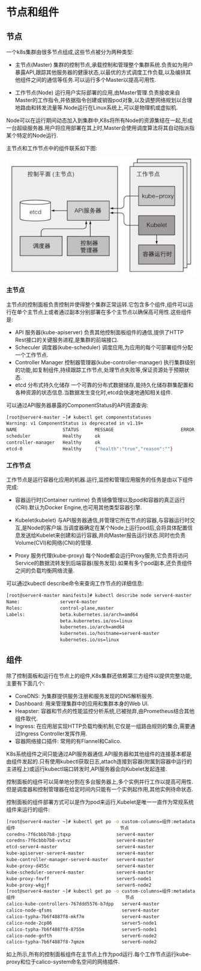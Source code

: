 # 节点和组件

## 节点

一个k8s集群由很多节点组成,这些节点被分为两种类型:

- 主节点(Master)
  集群的控制节点,承载控制和管理整个集群系统.负责如为用户暴露API,跟踪其他服务器的健康状态,以最优的方式调度工作负载,以及编排其他组件之间的通信等任务.可以运行多个Master以提高可用性.

- 工作节点(Node)
  运行用户实际部署的应用,由Master管理.负责接收来自Master的工作指令,并依据指令创建或销毁pod对象,以及调整网络规划以合理地路由和转发流量等.Node运行在Linux系统上,可以是物理机或虚拟机.

Node可以在运行期间动态加入到集群中,K8s将所有Node的资源集结在一起,形成一台超级服务器.用户将应用部署在其上时,Master会使用调度算法将其自动指派指某个特定的Node运行.

主节点和工作节点中的组件联系如下图:

![节点组件](img/节点组件.jpg)

### 主节点

主节点的控制面板负责控制并使得整个集群正常运转.它包含多个组件,组件可以运行在单个主节点上或者通过副本分别部署在多个主节点以确保高可用性.这些组件是:

- API 服务器(kube-apiserver)
  负责其他控制面板组件的通信,提供了HTTP Rest接口的关键服务进程,是集群的前端接口.
- Scheculer 调度器(kube-scheduler)
  调度应用,为应用的每个可部署组件分配一个工作节点.
- Controller Manager 控制器管理器(kube-controller-manager)
  执行集群级别的功能,如复制组件,持续跟踪工作节点,处理节点失败等,保证资源处于预期状态.
- etcd 分布式持久化储存
  一个可靠的分布式数据储存,能持久化储存群集配置和各种资源的状态信息.当数据发生变化时,etcd会快速地通知相关组件.

可以通过API服务器暴露的ComponentStatus的API资源查询:

```sh
[root@server4-master ~]# kubectl get componentstatuses
Warning: v1 ComponentStatus is deprecated in v1.19+
NAME                 STATUS      MESSAGE                         ERROR
scheduler            Healthy     ok 
controller-manager   Healthy     ok     
etcd-0               Healthy     {"health":"true","reason":""}    
```

### 工作节点

工作节点是运行容器化应用的机器.运行,监控和管理应用服务的任务是由以下组件完成:

- 容器运行时(Container runtime)
  负责镜像管理以及pod和容器的真正运行(CRI).默认为Docker Engine,也可用其他类型容器引擎.

- Kubelet(kubelet)
  与API服务器通信,并管理它所在节点的容器,与容器运行时交互,是Node的客户端.当调度器确定在某个Node上运行pod后,会将具体配置信息发送给Kubelet来创建和运行容器,并向Master报告运行状态.同时也负责Volume(CVI)和网络(CNI)的管理.

- Proxy 服务代理(kube-proxy)
  每个Node都会运行Proxy服务,它负责将访问Service的数据流转发到后端容器(服务发现).如果有多个pod副本,还负责组件之间的负载均衡网络流量.

可以通过kubectl describe命令来查询工作节点的详细信息:

```sh
[root@server4-master manifests]# kubectl describe node server4-master 
Name:               server4-master
Roles:              control-plane,master
Labels:             beta.kubernetes.io/arch=amd64
                    beta.kubernetes.io/os=linux
                    kubernetes.io/arch=amd64
                    kubernetes.io/hostname=server4-master
                    kubernetes.io/os=linux
```



## 组件

除了控制面板和运行在节点上的组件,K8s集群还依赖第三方组件以提供完整功能,主要有下面几个:

- CoreDNS: 为集群提供服务注册和服务发现的DNS解析服务.
- Dashboard: 用来管理集群中的应用和集群本身的Web UI.
- Heapster: 容器和节点的性能监控分析系统,已被抛弃,由Prometheus结合其他组件取代.
- Ingress: 在应用层实现HTTP负载均衡机制,它仅是一组路由规则的集合,需要通过Ingress Controller发挥作用.
- 容器网络接口插件: 常用的有Flannel和Calico.

K8s系统组件之间只能通过API服务器通信.API服务器和其他组件的连接基本都是由组件发起的.只有使用kubectl获取日志,attach连接到容器(附属到容器中运行的主进程上)或运行kubectl端口转发时,API服务器会向Kubelet发起连接.

控制面板的组件可以简单地分割在多台服务器上,多个实例并行工作以提高可用性.但是调度器和控制管理器在给定时间内只能有一个实例起作用,其他实例待命状态.

控制面板的组件部署方式可以是作为pod来运行,Kubelet是唯一一直作为常规系统组件来运行的组件:

```sh
[root@server4-master ~]# kubectl get po -o custom-columns=组件:metadata.name,节点:spec.nodeName --sort-by spec.nodeName -n kube-system 
组件                                       节点
coredns-7f6cbbb7b8-jtqxp                 server4-master
coredns-7f6cbbb7b8-vvtxz                 server4-master
etcd-server4-master                      server4-master
kube-apiserver-server4-master            server4-master
kube-controller-manager-server4-master   server4-master
kube-proxy-d455c                         server4-master
kube-scheduler-server4-master            server4-master
kube-proxy-fnvff                         server5-node1
kube-proxy-wkgjf                         server6-node2
[root@server4-master ~]# kubectl get po -o custom-columns=组件:metadata.name,节点:spec.nodeName --sort-by spec.nodeName -n calico-system
组件                                         节点
calico-kube-controllers-767ddd5576-b7dpp   server4-master
calico-node-qfsms                          server4-master
calico-typha-7b6f4887f8-mkf7m              server4-master
calico-node-2cp86                          server5-node1
calico-typha-7b6f4887f8-8755m              server5-node1
calico-node-gnfth                          server6-node2
calico-typha-7b6f4887f8-7qmzm              server6-node2
```

如上所示,所有的控制面板组件在主节点上作为pod运行.每个工作节点运行kube-proxy和位于calico-system命名空间的网络插件.